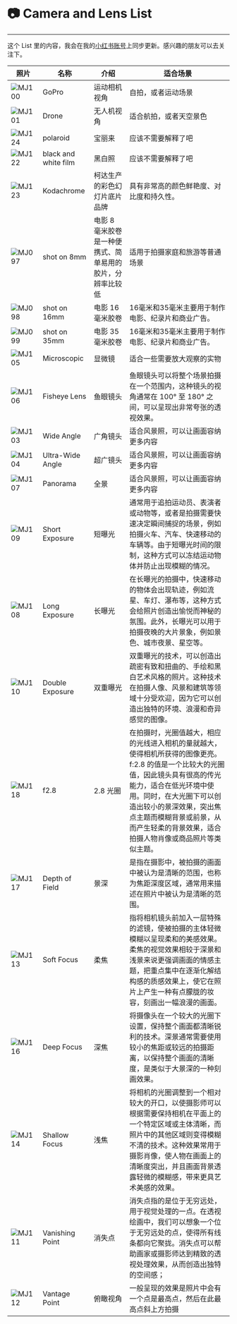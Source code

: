 # 📷 Camera and Lens List

---

这个 List 里的内容，我会在我的[小红书账号](https://www.xiaohongshu.com/user/profile/6073d38d00000000010068a6?xhsshare=CopyLink&appuid=6073d38d00000000010068a6&apptime=1679646639)上同步更新。感兴趣的朋友可以去关注下。

| **照片**                                                     | **名称**             | **介绍**                                                  | **适合场景**                                                 |
| ------------------------------------------------------------ | -------------------- | --------------------------------------------------------- | ------------------------------------------------------------ |
| ![MJ100](https://cdn.jsdelivr.net/gh/misu198/Midjourney@main/guge/MJ100-220123a22489daf4a319dd763d76e0e81713448020.png) | GoPro                | 运动相机视角                                              | 自拍，或者运动场景                                           |
| ![MJ101](https://cdn.jsdelivr.net/gh/misu198/Midjourney@main/guge/MJ101-d930bedcbc9c8b30e871837c6f3816071713448018.jpeg) | Drone                | 无人机视角                                                | 适合航拍，或者天空景色                                       |
| ![MJ124](https://cdn.jsdelivr.net/gh/misu198/Midjourney@main/guge/MJ124-02eef6084f33668076536b060e9b57bf1713448018.png) | polaroid             | 宝丽来                                                    | 应该不需要解释了吧                                           |
| ![MJ122](https://cdn.jsdelivr.net/gh/misu198/Midjourney@main/guge/MJ122-934a46b7a1d4d6c7db1e38144458c6741713448022.png) | black and white film | 黑白照                                                    | 应该不需要解释了吧                                           |
| ![MJ123](https://cdn.jsdelivr.net/gh/misu198/Midjourney@main/guge/MJ123-274f23ac6777b8f9c4df5512406c76ad1713448018.png) | Kodachrome           | 柯达生产的彩色幻灯片底片品牌                              | 具有非常高的颜色鲜艳度、对比度和持久性。                     |
| ![MJ097](https://cdn.jsdelivr.net/gh/misu198/Midjourney@main/guge/MJ097-f72841d31c8fc7aec08aff71c7565bc41713448020.png) | shot on 8mm          | 电影 8 毫米胶卷是一种便携式、简单易用的胶片，分辨率比较低 | 适用于拍摄家庭和旅游等普通场景                               |
| ![MJ098](https://cdn.jsdelivr.net/gh/misu198/Midjourney@main/guge/MJ098-85af40a6e0284277c00892221d17c9aa1713448021.png) | shot on 16mm         | 电影 16 毫米胶卷                                          | 16毫米和35毫米主要用于制作电影、纪录片和商业广告。           |
| ![MJ099](https://cdn.jsdelivr.net/gh/misu198/Midjourney@main/guge/MJ099-99e65bf64e210485098cd47049efe3cc1713448030.png) | shot on 35mm         | 电影 35 毫米胶卷                                          | 16毫米和35毫米主要用于制作电影、纪录片和商业广告。           |
| ![MJ105](https://cdn.jsdelivr.net/gh/misu198/Midjourney@main/guge/MJ105-6c93078c43e91803f08180d1dabeeaa41713448029.png) | Microscopic          | 显微镜                                                    | 适合一些需要放大观察的实物                                   |
| ![MJ106](https://cdn.jsdelivr.net/gh/misu198/Midjourney@main/guge/MJ106-8f3a45509d1b1700f470fcc1b662571c1713448029.png) | Fisheye Lens         | 鱼眼镜头                                                  | 鱼眼镜头可以将整个场景拍摄在一个范围内，这种镜头的视角通常在 100° 至 180° 之间，可以呈现出非常夸张的透视效果。 |
| ![MJ103](https://cdn.jsdelivr.net/gh/misu198/Midjourney@main/guge/MJ103-b6a132ccc15f1b1fbcc1e851490a60d01713448031.png) | Wide Angle           | 广角镜头                                                  | 适合风景照，可以让画面容纳更多内容                           |
| ![MJ104](https://cdn.jsdelivr.net/gh/misu198/Midjourney@main/guge/MJ104-83e51e8d1636a4e1d9ba99a57dfeb11c1713448032.jpeg) | Ultra-Wide Angle     | 超广镜头                                                  | 适合风景照，可以让画面容纳更多内容                           |
| ![MJ107](https://cdn.jsdelivr.net/gh/misu198/Midjourney@main/guge/MJ107-5ccb70352707639379fd0337a527cc581713448036.png) | Panorama             | 全景                                                      | 适合风景照，可以让画面容纳更多内容                           |
| ![MJ109](https://cdn.jsdelivr.net/gh/misu198/Midjourney@main/guge/MJ109-a0a11a7d0b8fc7ac8e731e76eca4b5b71713448036.png) | Short Exposure       | 短曝光                                                    | 通常用于追拍运动员、表演者或动物等，或者是拍摄需要快速决定瞬间捕捉的场景，例如拍摄火车、汽车、快速移动的车辆等。由于短曝光时间的限制，这种方式可以冻结运动物体并防止出现模糊的情况。 |
| ![MJ108](https://cdn.jsdelivr.net/gh/misu198/Midjourney@main/guge/MJ108-aa4d648bf161faf175f65fab8801015e1713448039.png) | Long Exposure        | 长曝光                                                    | 在长曝光的拍摄中，快速移动的物体会出现轨迹，例如流星、车灯、瀑布等，这种方式会给照片创造出愉悦而神秘的氛围。此外，长曝光可以用于拍摄夜晚的大片景象，例如景色、城市夜景、星空等。 |
| ![MJ110](https://cdn.jsdelivr.net/gh/misu198/Midjourney@main/guge/MJ110-68fe989c4f13eed3fde54eb70156f9ce1713448088.png) | Double Exposure      | 双重曝光                                                  | 双重曝光的技术，可以创造出疏密有致和扭曲的、手绘和黑白艺术风格的照片。这种技术在拍摄人像、风景和建筑等领域十分受欢迎，因为它可以创造出独特的环境、浪漫和奇异感觉的图像。 |
| ![MJ118](https://cdn.jsdelivr.net/gh/misu198/Midjourney@main/guge/MJ118-bb6a4ad5019e44e4114970b0f70f59011713448043.png) | f2.8                 | 2.8 光圈                                                  | 在拍摄时，光圈值越大，相应的光线进入相机的量就越大，使得相机所获得的图像更亮。f:2.8 的值是一个比较大的光圈值，因此镜头具有很高的传光能力，适合在低光环境中使用。同时，在大光圈下可以创造出较小的景深效果，突出焦点主题而模糊背景或前景，从而产生轻柔的背景效果，适合拍摄人物肖像或商品照片等类似主题。 |
| ![MJ117](https://cdn.jsdelivr.net/gh/misu198/Midjourney@main/guge/MJ117-92b46cd7dd8ea44b22c5c44dedff8b9f1713448082.png) | Depth of Field       | 景深                                                      | 是指在摄影中，被拍摄的画面中被认为是清晰的范围，也称为焦距深度区域，通常用来描述在照片中被认为是清晰的范围。 |
| ![MJ113](https://cdn.jsdelivr.net/gh/misu198/Midjourney@main/guge/MJ113-c4123e70aa0b1ef4dbf33a2388c9865e1713448045.png) | Soft Focus           | 柔焦                                                      | 指将相机镜头前加入一层特殊的滤镜，使被拍摄的主体轻微模糊以呈现柔和的美感效果。柔焦的视觉效果相较于深景和浅景来说更强调画面的情感主题，把重点集中在逐渐化解结构感的质感效果上，使它在照片上产生一种有点朦胧的妆容，刻画出一幅浪漫的画面。 |
| ![MJ116](https://cdn.jsdelivr.net/gh/misu198/Midjourney@main/guge/MJ116-f9bebb277e8391a5a9ae6d650b71cd611713448046.png) | Deep Focus           | 深焦                                                      | 将摄像头在一个较大的光圈下设置，保持整个画面都清晰锐利的技术。深景通常需要使用较小的焦距或较远的拍摄距离，以保持整个画面的清晰度，是类似于大景深的一种刻画效果。 |
| ![MJ114](https://cdn.jsdelivr.net/gh/misu198/Midjourney@main/guge/MJ114-fe0d5749495d3c47a8824ba95b4361a81713448051.png) | Shallow Focus        | 浅焦                                                      | 将相机的光圈调整到一个相对较大的开口，以使摄影师可以根据需要保持相机在平面上的一个特定区域或主体清晰，而照片中的其他区域则变得模糊不清的技术。这种效果常用于摄影肖像，使人物在画面上的清晰度突出，并且画面背景透露轻微的模糊感，带来更具艺术美感的效果。 |
| ![MJ111](https://cdn.jsdelivr.net/gh/misu198/Midjourney@main/guge/MJ111-b6b1bc3aa087841998e51335b4368df61713448054.png) | Vanishing Point      | 消失点                                                    | 消失点指的是位于无穷远处，用于视觉处理的一点。在透视绘画中，我们可以想象一个位于无穷远处的点，使得所有线条都向它聚拢。消失点可以帮助画家或摄影师达到精致的透视处理效果，从而创造出独特的空间感； |
| ![MJ112](https://cdn.jsdelivr.net/gh/misu198/Midjourney@main/guge/MJ112-9e66f794b9386efe4b6504fc2fba5e7d1713448051.png) | Vantage Point        | 俯瞰视角                                                  | 一般呈现的效果是照片中会有一个点是最高点，然后在此最高点斜上方拍摄 |
